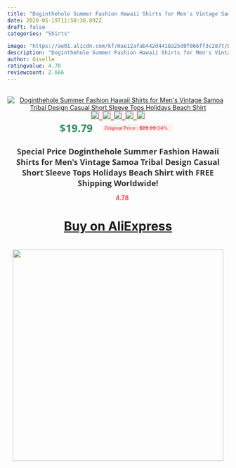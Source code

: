```yaml
---
title: "Doginthehole Summer Fashion Hawaii Shirts for Men's Vintage Samoa Tribal Design Casual Short Sleeve Tops Holidays Beach Shirt"
date: 2020-05-19T11:50:36.892Z
draft: false
categories: "Shirts"

image: "https://ae01.alicdn.com/kf/Hae12afab442d4418a25d0f066ff3c287t/Doginthehole-Summer-Fashion-Hawaii-Shirts-for-Men-s-Vintage-Samoa-Tribal-Design-Casual-Short-Sleeve-Tops.jpg"
description: "Doginthehole Summer Fashion Hawaii Shirts for Men's Vintage Samoa Tribal Design Casual Short Sleeve Tops Holidays Beach Shirt"
author: Giselle
ratingvalue: 4.78
reviewcount: 2.666
---
```

<br>
<div style="text-align: center;">
<a href="https://s.click.aliexpress.com/e/_9iGs9f" target="_blank" rel="nofollow noopener noreferrer"><img alt="Doginthehole Summer Fashion Hawaii Shirts for Men's Vintage Samoa Tribal Design Casual Short Sleeve Tops Holidays Beach Shirt" class="magnifier-image" src="https://ae01.alicdn.com/kf/Hae12afab442d4418a25d0f066ff3c287t/Doginthehole-Summer-Fashion-Hawaii-Shirts-for-Men-s-Vintage-Samoa-Tribal-Design-Casual-Short-Sleeve-Tops.jpg_640x640.jpg">
<br>
<img style="border:1px solid salmon" src="https://ae01.alicdn.com/kf/Hae12afab442d4418a25d0f066ff3c287t/Doginthehole-Summer-Fashion-Hawaii-Shirts-for-Men-s-Vintage-Samoa-Tribal-Design-Casual-Short-Sleeve-Tops.jpg_120x120.jpg">&nbsp;&nbsp;<img style="border:1px solid salmon" src="https://ae01.alicdn.com/kf/Hc38e6584b59d4c73abc9f78f91aaaec66/Doginthehole-Summer-Fashion-Hawaii-Shirts-for-Men-s-Vintage-Samoa-Tribal-Design-Casual-Short-Sleeve-Tops.png_120x120.jpg">&nbsp;&nbsp;<img style="border:1px solid salmon" src="https://ae01.alicdn.com/kf/H587b63b77ff04740991d19f77211f5afg/Doginthehole-Summer-Fashion-Hawaii-Shirts-for-Men-s-Vintage-Samoa-Tribal-Design-Casual-Short-Sleeve-Tops.jpg_120x120.jpg">&nbsp;&nbsp;<img style="border:1px solid salmon" src="https://ae01.alicdn.com/kf/Hf189b4bf47e0425b8073c7139ace282bv/Doginthehole-Summer-Fashion-Hawaii-Shirts-for-Men-s-Vintage-Samoa-Tribal-Design-Casual-Short-Sleeve-Tops.jpg_120x120.jpg">&nbsp;&nbsp;<img style="border:1px solid salmon" src="https://ae01.alicdn.com/kf/H5a7af24c481f48fcaafec87d1add1378d/Doginthehole-Summer-Fashion-Hawaii-Shirts-for-Men-s-Vintage-Samoa-Tribal-Design-Casual-Short-Sleeve-Tops.jpg_120x120.jpg"></a></div><br0>
<div style="text-align: center;"><span style="background-color: white; border: 0px; box-sizing: border-box; color: seagreen; display: inline-block; font-family: &quot;open sans&quot; , &quot;arial&quot; , &quot;helvetica&quot; , sans-serif , &quot;heiti&quot;; font-size: 24px; font-stretch: inherit; font-weight: 700; line-height: inherit; margin: 0px 10px 0px 0px; padding: 0px; vertical-align: middle;">$19.79 </span>
<span style="background: rgb(255 , 241 , 241); border-radius: 3px; border: 0px; box-sizing: border-box; color: #ff4747; display: inline-block; font-family: inherit; font-size: 12px; font-stretch: inherit; font-style: inherit; font-variant: inherit; font-weight: 600; line-height: inherit; margin: 0px; padding: 2px 5px; transform: scale(0.9); vertical-align: middle;">Original Price : <b style="text-decoration: line-through;">$29.99 </b> 34%&nbsp;&nbsp;</span></div>
<h1 style="color: #333333; display: inline-block; font-family: &quot;open sans&quot; , &quot;arial&quot; , &quot;helvetica&quot; , sans-serif , &quot;heiti&quot;; font-size: 18px; font-stretch: inherit; font-weight: 700; text-align: center;">Special Price Doginthehole Summer Fashion Hawaii Shirts for Men's Vintage Samoa Tribal Design Casual Short Sleeve Tops Holidays Beach Shirt with FREE Shipping Worldwide!</h1>
<div style="color: #ff4747; text-align: center;">
<img src="https://4.bp.blogspot.com/-M0ZcTcb-5uY/XleCXlxnR4I/AAAAAAAAAEc/OrjgMkXV1oMQFaCRZj5HQwOCBcu3w1FegCPcBGAYYCw/s1600/star.png" style="height: 15px;">&nbsp;<b>4.78</b></div>
<div class="button_cont" align="center"><a class="buynow_a" href="https://s.click.aliexpress.com/e/_9iGs9f" target="_blank" rel="nofollow noopener noreferrer"><H1>Buy on AliExpress</H1></a></div><br>
<div class="separator" style="clear: both; text-align: center;">
<img src="https://lh3.googleusercontent.com/-pTy5HemUv9M/XlePHvY0dAI/AAAAAAAAAE4/0nX5iRUoIWY8eMW9Dpxeirr157OZliDIgCLcBGAsYHQ/s1600/badge.gif" width="480">
</div>
